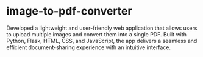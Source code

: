 # image-to-pdf-converter
Developed a lightweight and user-friendly web application that allows users to upload multiple images and convert them into a single PDF. Built with Python, Flask, HTML, CSS, and JavaScript, the app delivers a seamless and efficient document-sharing experience with an intuitive interface.
